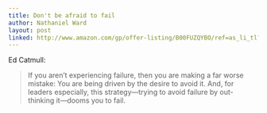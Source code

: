 ```yaml
---
title: Don't be afraid to fail
author: Nathaniel Ward
layout: post
linked: http://www.amazon.com/gp/offer-listing/B00FUZQYBO/ref=as_li_tl?ie=UTF8&camp=1789&creative=9325&creativeASIN=B00FUZQYBO&linkCode=am2&tag=nathward-20&linkId=V7AMTIBRN2BQ7RMW
---
```

Ed Catmull:

>If you aren’t experiencing failure, then you are making a far worse mistake: You are being driven by the desire to avoid it. And, for leaders especially, this strategy—trying to avoid failure by out-thinking it—dooms you to fail.